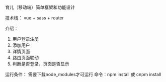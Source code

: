 育儿（移动端）简单框架和功能设计

技术栈：
vue + sass + router

介绍：
1. 用户登录注册
2. 添加用户
3. 详情页面
4. 路由页面联动
5. 判断是否登录，页面是否显示

运行条件：
需要下载node_modules才可运行
命令：npm install 或 cnpm install
